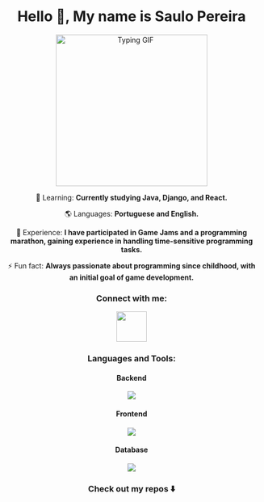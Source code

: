 
<h1 align="center">Hello 👋, My name is Saulo Pereira</h1>

<div align="center">
  <img src="https://user-images.githubusercontent.com/74038190/216656977-ef584e23-480a-4d1c-8c3f-7d045910ddc9.gif" alt="Typing GIF" width="300" height="300" />
</div>

<p align="center">🌱 Learning: <strong>Currently studying Java, Django, and React.</strong></p>
<p align="center">🌎 Languages: <strong>Portuguese and English.</strong></p>
<p align="center">📄 Experience: <strong>I have participated in Game Jams and a programming marathon, gaining experience in handling time-sensitive programming tasks.</strong></p>
<p align="center">⚡ Fun fact: <strong>Always passionate about programming since childhood, with an initial goal of game development.</strong></p>

<h3 align="center">Connect with me:</h3>
<p align="center">
  <a href="https://www.linkedin.com/in/saulo-pereira-jesus/" target="_blank" rel="noreferrer">
    <img src="https://skillicons.dev/icons?i=linkedin" width="60" height="60"/>
  </a>
</p>

<h3 align="center">Languages and Tools:</h3>

<h4 align="center">Backend</h4>
<p align="center">
    <img src="https://skillicons.dev/icons?i=py,django,java,cs"/>
  </a>
</p>
<h4 align="center">Frontend</h4>
<p align="center">
    <img src="https://skillicons.dev/icons?i=js,html,css" />
  </a>
</p>

<h4 align="center">Database</h4>
<p align="center">
    <img src="https://skillicons.dev/icons?i=mysql,sqlite,mongodb" />
  </a>
</p>

<h3 align="center">Check out my repos ⬇️</h3>

